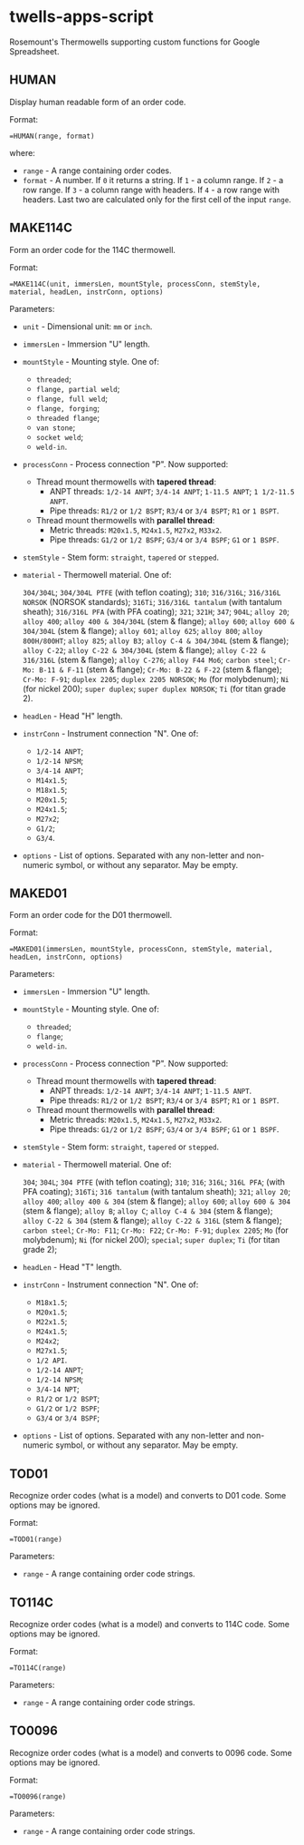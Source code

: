 # twells-apps-script
Rosemount's Thermowells supporting custom functions for Google Spreadsheet.

## HUMAN
Display human readable form of an order code.

Format:

`=HUMAN(range, format)`

where:

- `range` - A range containing order codes.
- `format` - A number. If `0` it returns a string. If `1` - a column range. If `2` - a row range.
            If `3` - a column range with headers. If `4` - a row range with headers.
			Last two are calculated only for the first cell of the input `range`.



## MAKE114C
Form an order code for the 114C thermowell.

Format:

`=MAKE114C(unit, immersLen, mountStyle, processConn, stemStyle, material, headLen, instrConn, options)`

Parameters:

- `unit` - Dimensional unit: `mm` or `inch`.
- `immersLen` - Immersion "U" length.
- `mountStyle` - Mounting style. One of:
  - `threaded`;
  - `flange, partial weld`;
  - `flange, full weld`;
  - `flange, forging`;
  - `threaded flange`;
  - `van stone`;
  - `socket weld`;
  - `weld-in`.
- `processConn` - Process connection "P". Now supported:
  - Thread mount thermowells with **tapered thread**:
    - ANPT threads:
	  `1/2-14 ANPT`; `3/4-14 ANPT`; `1-11.5 ANPT`; `1 1/2-11.5 ANPT`.
	- Pipe threads:
	  `R1/2` or `1/2 BSPT`;
	  `R3/4` or `3/4 BSPT`;
	  `R1` or `1 BSPT`.
  - Thread mount thermowells with **parallel thread**:
	- Metric threads:
      `M20x1.5`, `M24x1.5`, `M27x2`, `M33x2`.
	- Pipe threads:
	  `G1/2` or `1/2 BSPF`;
	  `G3/4` or `3/4 BSPF`;
	  `G1` or `1 BSPF`.
  <!-- TO-DO: Flange mount thermowells -->
  <!-- TO-DO: Flange mount thermowells -->
  <!-- TO-DO: Threaded flange -->
  <!-- TO-DO: Van stone / Lap flange thermowells -->
  <!-- TO-DO: Weld mount thermowells - socket weld -->
  <!-- TO-DO: Weld mount - weld-in thermowells -->
  <!-- TO-DO: Weld mount thermowells - DIN form 4 -->
- `stemStyle` - Stem form: `straight`, `tapered` or `stepped`.
- `material` - Thermowell material. One of:

  `304/304L`; `304/304L PTFE` (with teflon coating); `310`;
  `316/316L`; `316/316L NORSOK` (NORSOK standards);
  `316Ti`;
  `316/316L tantalum` (with tantalum sheath);
  `316/316L PFA` (with PFA coating);
  `321`; `321H`; `347`; `904L`;
  `alloy 20`; `alloy 400`; `alloy 400 & 304/304L` (stem & flange);
  `alloy 600`; `alloy 600 & 304/304L` (stem & flange);
  `alloy 601`; `alloy 625`;
  `alloy 800`; `alloy 800H/800HT`; `alloy 825`;
  `alloy B3`;
  `alloy C-4 & 304/304L` (stem & flange);
  `alloy C-22`; `alloy C-22 & 304/304L` (stem & flange);
  `alloy C-22 & 316/316L` (stem & flange);
  `alloy C-276`;
  `alloy F44 Mo6`;
  `carbon steel`;
  `Cr-Mo: B-11 & F-11` (stem & flange);
  `Cr-Mo: B-22 & F-22` (stem & flange);
  `Cr-Mo: F-91`;
  `duplex 2205`; `duplex 2205 NORSOK`;
  `Mo` (for molybdenum); `Ni` (for nickel 200);
  `super duplex`; `super duplex NORSOK`; `Ti` (for titan grade 2).
- `headLen` - Head "H" length.
- `instrConn` - Instrument connection "N". One of:
  - `1/2-14 ANPT`;
  - `1/2-14 NPSM`;
  - `3/4-14 ANPT`;
  - `M14x1.5`;
  - `M18x1.5`;
  - `M20x1.5`;
  - `M24x1.5`;
  - `M27x2`;
  - `G1/2`;
  - `G3/4`.
- `options` - List of options. Separated with any non-letter and non-numeric symbol, or without any separator. May be empty.



## MAKED01
Form an order code for the D01 thermowell.

Format:

`=MAKED01(immersLen, mountStyle, processConn, stemStyle, material, headLen, instrConn, options)`

Parameters:

- `immersLen` - Immersion "U" length.
- `mountStyle` - Mounting style. One of:
  - `threaded`;
  - `flange`;
  - `weld-in`.
- `processConn` - Process connection "P". Now supported:
  - Thread mount thermowells with **tapered thread**:
    - ANPT threads:
	  `1/2-14 ANPT`; `3/4-14 ANPT`; `1-11.5 ANPT`.
	- Pipe threads:
	  `R1/2` or `1/2 BSPT`;
	  `R3/4` or `3/4 BSPT`;
	  `R1` or `1 BSPT`.
  - Thread mount thermowells with **parallel thread**:
	- Metric threads:
      `M20x1.5`, `M24x1.5`, `M27x2`, `M33x2`.
	- Pipe threads:
	  `G1/2` or `1/2 BSPF`;
	  `G3/4` or `3/4 BSPF`;
	  `G1` or `1 BSPF`.
  <!-- TO-DO: Weld-in thermowells -->
  <!-- TO-DO: Flange mount thermowells -->
- `stemStyle` - Stem form: `straight`, `tapered` or `stepped`.
- `material` - Thermowell material. One of:

  `304`; `304L`; `304 PTFE` (with teflon coating); `310`;
  `316`; `316L`; `316L PFA`; (with PFA coating);
  `316Ti`; `316 tantalum` (with tantalum sheath); `321`;
  `alloy 20`;
  `alloy 400`; `alloy 400 & 304` (stem & flange);
  `alloy 600`; `alloy 600 & 304` (stem & flange);
  `alloy B`;
  `alloy C`; `alloy C-4 & 304` (stem & flange);
  `alloy C-22 & 304` (stem & flange);
  `alloy C-22 & 316L` (stem & flange);
  `carbon steel`; `Cr-Mo: F11`; `Cr-Mo: F22`; `Cr-Mo: F-91`; `duplex 2205`;
  `Mo` (for molybdenum); `Ni` (for nickel 200);
  `special`; `super duplex`; `Ti` (for titan grade 2);
- `headLen` - Head "T" length.
- `instrConn` - Instrument connection "N". One of:
  + `M18x1.5`;
  + `M20x1.5`;
  + `M22x1.5`;
  + `M24x1.5`;
  + `M24x2`;
  + `M27x1.5`;
  + `1/2 API`.
  + `1/2-14 ANPT`;
  + `1/2-14 NPSM`;
  + `3/4-14 NPT`;
  + `R1/2` or `1/2 BSPT`;
  + `G1/2` or `1/2 BSPF`;
  + `G3/4` or `3/4 BSPF`;
- `options` - List of options. Separated with any non-letter and non-numeric symbol, or without any separator. May be empty.



## TOD01
Recognize order codes (what is a model) and converts to D01 code. Some options may be ignored.

Format:

`=TOD01(range)`

Parameters:

- `range` - A range containing order code strings.



## TO114C
Recognize order codes (what is a model) and converts to 114C code. Some options may be ignored.

Format:

`=TO114C(range)`

Parameters:

- `range` - A range containing order code strings.



## TO0096
Recognize order codes (what is a model) and converts to 0096 code. Some options may be ignored.

Format:

`=TO0096(range)`

Parameters:

- `range` - A range containing order code strings.
